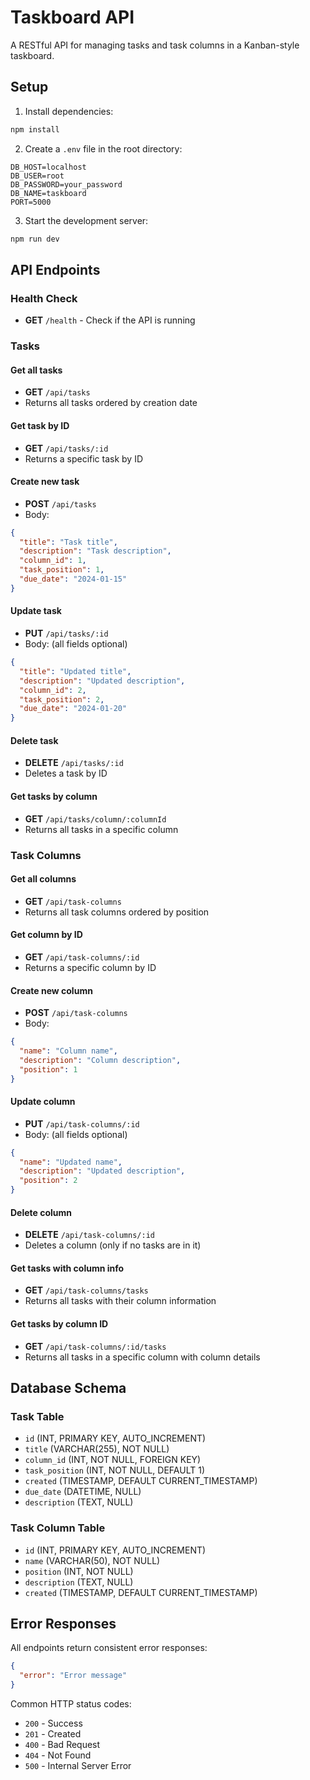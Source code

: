 # Taskboard API

A RESTful API for managing tasks and task columns in a Kanban-style taskboard.

## Setup

1. Install dependencies:
```bash
npm install
```

2. Create a `.env` file in the root directory:
```env
DB_HOST=localhost
DB_USER=root
DB_PASSWORD=your_password
DB_NAME=taskboard
PORT=5000
```

3. Start the development server:
```bash
npm run dev
```

## API Endpoints

### Health Check
- **GET** `/health` - Check if the API is running

### Tasks

#### Get all tasks
- **GET** `/api/tasks`
- Returns all tasks ordered by creation date

#### Get task by ID
- **GET** `/api/tasks/:id`
- Returns a specific task by ID

#### Create new task
- **POST** `/api/tasks`
- Body:
```json
{
  "title": "Task title",
  "description": "Task description",
  "column_id": 1,
  "task_position": 1,
  "due_date": "2024-01-15"
}
```

#### Update task
- **PUT** `/api/tasks/:id`
- Body: (all fields optional)
```json
{
  "title": "Updated title",
  "description": "Updated description",
  "column_id": 2,
  "task_position": 2,
  "due_date": "2024-01-20"
}
```

#### Delete task
- **DELETE** `/api/tasks/:id`
- Deletes a task by ID

#### Get tasks by column
- **GET** `/api/tasks/column/:columnId`
- Returns all tasks in a specific column

### Task Columns

#### Get all columns
- **GET** `/api/task-columns`
- Returns all task columns ordered by position

#### Get column by ID
- **GET** `/api/task-columns/:id`
- Returns a specific column by ID

#### Create new column
- **POST** `/api/task-columns`
- Body:
```json
{
  "name": "Column name",
  "description": "Column description",
  "position": 1
}
```

#### Update column
- **PUT** `/api/task-columns/:id`
- Body: (all fields optional)
```json
{
  "name": "Updated name",
  "description": "Updated description",
  "position": 2
}
```

#### Delete column
- **DELETE** `/api/task-columns/:id`
- Deletes a column (only if no tasks are in it)

#### Get tasks with column info
- **GET** `/api/task-columns/tasks`
- Returns all tasks with their column information

#### Get tasks by column ID
- **GET** `/api/task-columns/:id/tasks`
- Returns all tasks in a specific column with column details

## Database Schema

### Task Table
- `id` (INT, PRIMARY KEY, AUTO_INCREMENT)
- `title` (VARCHAR(255), NOT NULL)
- `column_id` (INT, NOT NULL, FOREIGN KEY)
- `task_position` (INT, NOT NULL, DEFAULT 1)
- `created` (TIMESTAMP, DEFAULT CURRENT_TIMESTAMP)
- `due_date` (DATETIME, NULL)
- `description` (TEXT, NULL)

### Task Column Table
- `id` (INT, PRIMARY KEY, AUTO_INCREMENT)
- `name` (VARCHAR(50), NOT NULL)
- `position` (INT, NOT NULL)
- `description` (TEXT, NULL)
- `created` (TIMESTAMP, DEFAULT CURRENT_TIMESTAMP)

## Error Responses

All endpoints return consistent error responses:

```json
{
  "error": "Error message"
}
```

Common HTTP status codes:
- `200` - Success
- `201` - Created
- `400` - Bad Request
- `404` - Not Found
- `500` - Internal Server Error 